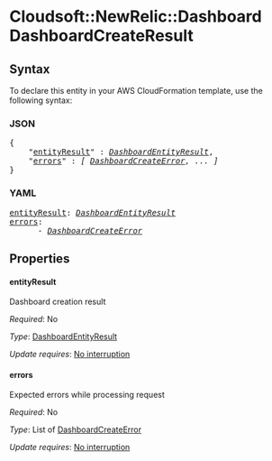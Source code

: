 # Cloudsoft::NewRelic::Dashboard DashboardCreateResult

## Syntax

To declare this entity in your AWS CloudFormation template, use the following syntax:

### JSON

<pre>
{
    "<a href="#entityresult" title="entityResult">entityResult</a>" : <i><a href="dashboardentityresult.md">DashboardEntityResult</a></i>,
    "<a href="#errors" title="errors">errors</a>" : <i>[ <a href="dashboardcreateerror.md">DashboardCreateError</a>, ... ]</i>
}
</pre>

### YAML

<pre>
<a href="#entityresult" title="entityResult">entityResult</a>: <i><a href="dashboardentityresult.md">DashboardEntityResult</a></i>
<a href="#errors" title="errors">errors</a>: <i>
      - <a href="dashboardcreateerror.md">DashboardCreateError</a></i>
</pre>

## Properties

#### entityResult

Dashboard creation result

_Required_: No

_Type_: <a href="dashboardentityresult.md">DashboardEntityResult</a>

_Update requires_: [No interruption](https://docs.aws.amazon.com/AWSCloudFormation/latest/UserGuide/using-cfn-updating-stacks-update-behaviors.html#update-no-interrupt)

#### errors

Expected errors while processing request

_Required_: No

_Type_: List of <a href="dashboardcreateerror.md">DashboardCreateError</a>

_Update requires_: [No interruption](https://docs.aws.amazon.com/AWSCloudFormation/latest/UserGuide/using-cfn-updating-stacks-update-behaviors.html#update-no-interrupt)

